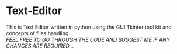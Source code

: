 # Text-Editor

This is Text Editor written in python using the GUI Tkinter tool kit and concepts of files handling <br>
 <i>FEEL FREE TO GO THROUGH THE CODE AND SUGGEST ME IF ANY CHANGES ARE REQUIRED...</i>
